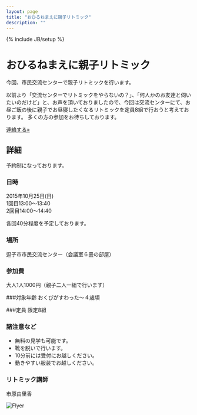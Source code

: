 ```yaml
---
layout: page
title: "おひるねまえに親子リトミック"
description: ""
---
```

{% include JB/setup %}

# おひるねまえに親子リトミック

今回、市民交流センターで親子リトミックを行います。

以前より「交流センターでリトミックをやらないの？」、「何人かのお友達と伺いたいのだけど」と、お声を頂いておりましたので、今回は交流センターにて、お昼ご飯の後に親子でお昼寝したくなるリトミックを定員8組で行おうと考えております。
多くの方の参加をお待ちしております。

<p><a class="btn btn-info" href="{{ BASE_PATH }}/contact.html" role="button">連絡する»</a></p>

## 詳細
予約制になっております。

### 日時
2015年10月25日(日)  
1回目13:00〜13:40  
2回目14:00〜14:40

各回40分程度を予定しております。

### 場所
逗子市市民交流センター（会議室６畳の部屋）

### 参加費
大人1人1000円（親子二人一組で行います）

###対象年齢
おくびがすわった〜４歳頃

###定員
限定8組

### 諸注意など

- 無料の見学も可能です。
- 靴を脱いで行います。
- 10分前には受付にお越しください。
- 動きやすい服装でお越しください。

### リトミック講師
市原由里香

<img class="spanned-img" src="{{ BASE_PATH }}/assets/images/rythmique_before_nap-2015-10-25.jpg" alt="Flyer">